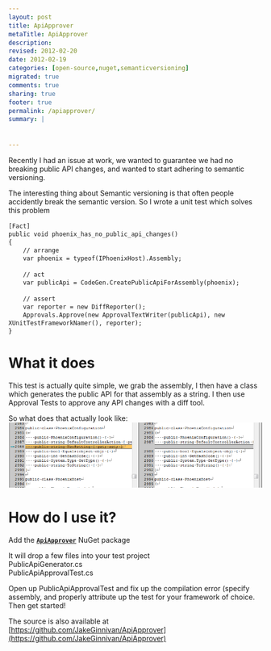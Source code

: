 ```yaml
---
layout: post
title: ApiApprover
metaTitle: ApiApprover
description: 
revised: 2012-02-20
date: 2012-02-19
categories: [open-source,nuget,semanticversioning]
migrated: true
comments: true
sharing: true
footer: true
permalink: /apiapprover/
summary: | 
  

---
```

Recently I had an issue at work, we wanted to guarantee we had no breaking public API changes, and wanted to start adhering to semantic versioning.

The interesting thing about Semantic versioning is that often people accidently break the semantic version. So I wrote a unit test which solves this problem

    [Fact]
    public void phoenix_has_no_public_api_changes()
    {
        // arrange
        var phoenix = typeof(IPhoenixHost).Assembly;

        // act
        var publicApi = CodeGen.CreatePublicApiForAssembly(phoenix);

        // assert
        var reporter = new DiffReporter();
        Approvals.Approve(new ApprovalTextWriter(publicApi), new XUnitTestFrameworkNamer(), reporter);
    }
        
# What it does
This test is actually quite simple, we grab the assembly, I then have a class which generates the public API for that assembly as a string. I then use Approval Tests to approve any API changes with a diff tool.

So what does that actually look like:  
![ApiChange](/assets/posts/2012-02-19-apiapprover/ApiChange.png)

# How do I use it?

Add the [**`ApiApprover`**](https://nuget.org/packages/ApiApprover/1.0.0) NuGet package  
  
It will drop a few files into your test project  
PublicApiGenerator.cs  
PublicApiApprovalTest.cs  

Open up PublicApiApprovalTest and fix up the compilation error (specify assembly, and properly attribute up the test for your framework of choice. Then get started!


The source is also available at [https://github.com/JakeGinnivan/ApiApprover](https://github.com/JakeGinnivan/ApiApprover)